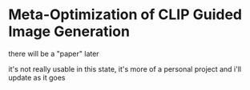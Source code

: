 # Meta-Optimization of CLIP Guided Image Generation

there will be a "paper" later



it's not really usable in this state, it's more of a personal project and i'll update as it goes